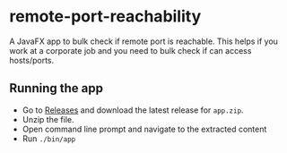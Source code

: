# remote-port-reachability

A JavaFX app to bulk check if remote port is reachable. This helps if you work at a corporate job and you need to bulk check if can access hosts/ports. 

## Running the app 

* Go to [Releases](https://github.com/AlahmadiQ8/remote-port-reachability/releases) and download the latest release for `app.zip`.
* Unzip the file.
* Open command line prompt and navigate to the extracted content
* Run `./bin/app`
